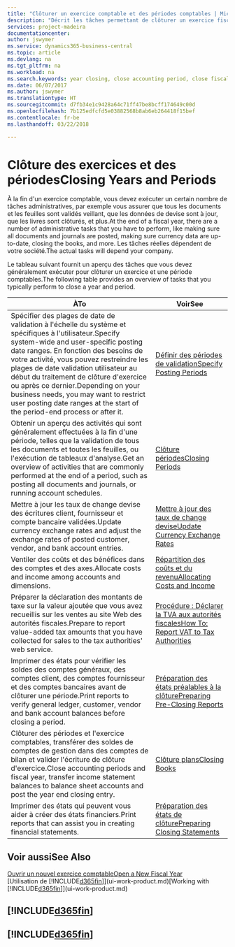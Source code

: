 ```yaml
---
title: "Clôturer un exercice comptable et des périodes comptables | Microsoft Docs"
description: "Décrit les tâches permettant de clôturer un exercice fiscal ou une période comptable, par exemple, en vérifiant que les documents et les feuilles sont validés et en vérifiant les soldes bancaires."
services: project-madeira
documentationcenter: 
author: jswymer
ms.service: dynamics365-business-central
ms.topic: article
ms.devlang: na
ms.tgt_pltfrm: na
ms.workload: na
ms.search.keywords: year closing, close accounting period, close fiscal year, bank account detailed trial balance
ms.date: 06/07/2017
ms.author: jswymer
ms.translationtype: HT
ms.sourcegitcommit: d7fb34e1c9428a64c71ff47be8bcff174649c00d
ms.openlocfilehash: 7b125edfcfd5e03882568b8ab6eb264418f15bef
ms.contentlocale: fr-be
ms.lasthandoff: 03/22/2018

---
```

# <a name="closing-years-and-periods"></a><span data-ttu-id="bcf31-103">Clôture des exercices et des périodes</span><span class="sxs-lookup"><span data-stu-id="bcf31-103">Closing Years and Periods</span></span>
<span data-ttu-id="bcf31-104">À la fin d'un exercice comptable, vous devez exécuter un certain nombre de tâches administratives, par exemple vous assurer que tous les documents et les feuilles sont validés veillant, que les données de devise sont à jour, que les livres sont clôturés, et plus.</span><span class="sxs-lookup"><span data-stu-id="bcf31-104">At the end of a fiscal year, there are a number of administrative tasks that you have to perform, like making sure all documents and journals are posted, making sure currency data are up-to-date, closing the books, and more.</span></span> <span data-ttu-id="bcf31-105">Les tâches réelles dépendent de votre société.</span><span class="sxs-lookup"><span data-stu-id="bcf31-105">The actual tasks will depend your company.</span></span>

<span data-ttu-id="bcf31-106">Le tableau suivant fournit un aperçu des tâches que vous devez généralement exécuter pour clôturer un exercice et une période comptables.</span><span class="sxs-lookup"><span data-stu-id="bcf31-106">The following table provides an overview of tasks that you typically perform to close a year and period.</span></span>

| <span data-ttu-id="bcf31-107">À</span><span class="sxs-lookup"><span data-stu-id="bcf31-107">To</span></span> | <span data-ttu-id="bcf31-108">Voir</span><span class="sxs-lookup"><span data-stu-id="bcf31-108">See</span></span> |
| --- | --- |
| <span data-ttu-id="bcf31-109">Spécifier des plages de date de validation à l'échelle du système et spécifiques à l'utilisateur.</span><span class="sxs-lookup"><span data-stu-id="bcf31-109">Specify system-wide and user-specific posting date ranges.</span></span> <span data-ttu-id="bcf31-110">En fonction des besoins de votre activité, vous pouvez restreindre les plages de date validation utilisateur au début du traitement de clôture d'exercice ou après ce dernier.</span><span class="sxs-lookup"><span data-stu-id="bcf31-110">Depending on your business needs, you may want to restrict user posting date ranges at the start of the period-end process or after it.</span></span> |[<span data-ttu-id="bcf31-111">Définir des périodes de validation</span><span class="sxs-lookup"><span data-stu-id="bcf31-111">Specify Posting Periods</span></span>](finance-how-specify-posting-periods.md) |
| <span data-ttu-id="bcf31-112">Obtenir un aperçu des activités qui sont généralement effectuées à la fin d'une période, telles que la validation de tous les documents et toutes les feuilles, ou l'exécution de tableaux d'analyse.</span><span class="sxs-lookup"><span data-stu-id="bcf31-112">Get an overview of activities that are commonly performed at the end of a period, such as posting all documents and journals, or running account schedules.</span></span> |[<span data-ttu-id="bcf31-113">Clôture périodes</span><span class="sxs-lookup"><span data-stu-id="bcf31-113">Closing Periods</span></span>](year-how-complete-period-end-processes.md) |
| <span data-ttu-id="bcf31-114">Mettre à jour les taux de change devise des écritures client, fournisseur et compte bancaire validées.</span><span class="sxs-lookup"><span data-stu-id="bcf31-114">Update currency exchange rates and adjust the exchange rates of posted customer, vendor, and bank account entries.</span></span> |[<span data-ttu-id="bcf31-115">Mettre à jour des taux de change devise</span><span class="sxs-lookup"><span data-stu-id="bcf31-115">Update Currency Exchange Rates</span></span>](finance-how-update-currencies.md) |
| <span data-ttu-id="bcf31-116">Ventiler des coûts et des bénéfices dans des comptes et des axes.</span><span class="sxs-lookup"><span data-stu-id="bcf31-116">Allocate costs and income among accounts and dimensions.</span></span> |[<span data-ttu-id="bcf31-117">Répartition des coûts et du revenu</span><span class="sxs-lookup"><span data-stu-id="bcf31-117">Allocating Costs and Income</span></span>](year-allocate-costs-income.md) |
| <span data-ttu-id="bcf31-118">Préparer la déclaration des montants de taxe sur la valeur ajoutée que vous avez recueillis sur les ventes au site Web des autorités fiscales.</span><span class="sxs-lookup"><span data-stu-id="bcf31-118">Prepare to report value-added tax amounts that you have collected for sales to the tax authorities' web service.</span></span> |[<span data-ttu-id="bcf31-119">Procédure : Déclarer la TVA aux autorités fiscales</span><span class="sxs-lookup"><span data-stu-id="bcf31-119">How To: Report VAT to Tax Authorities</span></span>](finance-how-report-vat.md)|
| <span data-ttu-id="bcf31-120">Imprimer des états pour vérifier les soldes des comptes généraux, des comptes client, des comptes fournisseur et des comptes bancaires avant de clôturer une période.</span><span class="sxs-lookup"><span data-stu-id="bcf31-120">Print reports to verify general ledger, customer, vendor and bank account balances before closing a period.</span></span> |[<span data-ttu-id="bcf31-121">Préparation des états préalables à la clôture</span><span class="sxs-lookup"><span data-stu-id="bcf31-121">Preparing Pre-Closing Reports</span></span>](year-prepare-preclose-reports.md) |
| <span data-ttu-id="bcf31-122">Clôturer des périodes et l'exercice comptables, transférer des soldes de comptes de gestion dans des comptes de bilan et valider l'écriture de clôture d'exercice.</span><span class="sxs-lookup"><span data-stu-id="bcf31-122">Close accounting periods and fiscal year, transfer income statement balances to balance sheet accounts and post the year end closing entry.</span></span> |[<span data-ttu-id="bcf31-123">Clôture plans</span><span class="sxs-lookup"><span data-stu-id="bcf31-123">Closing Books</span></span>](year-close-books.md) |
| <span data-ttu-id="bcf31-124">Imprimer des états qui peuvent vous aider à créer des états financiers.</span><span class="sxs-lookup"><span data-stu-id="bcf31-124">Print reports that can assist you in creating financial statements.</span></span> |[<span data-ttu-id="bcf31-125">Préparation des états de clôture</span><span class="sxs-lookup"><span data-stu-id="bcf31-125">Preparing Closing Statements</span></span>](year-prepare-close-statement.md) |

## <a name="see-also"></a><span data-ttu-id="bcf31-126">Voir aussi</span><span class="sxs-lookup"><span data-stu-id="bcf31-126">See Also</span></span>
[<span data-ttu-id="bcf31-127">Ouvrir un nouvel exercice comptable</span><span class="sxs-lookup"><span data-stu-id="bcf31-127">Open a New Fiscal Year</span></span>](finance-how-open-new-fiscal-year.md)  
<span data-ttu-id="bcf31-128">[Utilisation de [!INCLUDE[d365fin](includes/d365fin_md.md)]](ui-work-product.md)</span><span class="sxs-lookup"><span data-stu-id="bcf31-128">[Working with [!INCLUDE[d365fin](includes/d365fin_md.md)]](ui-work-product.md)</span></span>

## [!INCLUDE[d365fin](includes/free_trial_md.md)]  
## [!INCLUDE[d365fin](includes/training_link_md.md)]

